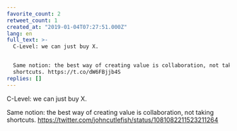 ```yaml
---
favorite_count: 2
retweet_count: 1
created_at: "2019-01-04T07:27:51.000Z"
lang: en
full_text: >-
  C-Level: we can just buy X.


  Same notion: the best way of creating value is collaboration, not taking
  shortcuts. https://t.co/dW6FBjjb4S
replies: []
---
```


C-Level: we can just buy X.

Same notion: the best way of creating value is collaboration, not taking
shortcuts. <https://twitter.com/johncutlefish/status/1081082211523211264>
